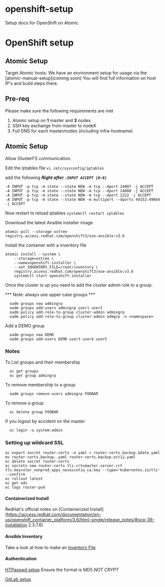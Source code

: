 # openshift-setup
Setup docs for OpenShift on Atomic

# OpenShift setup

## Atomic Setup
Target Atomic hosts. We have an environment setup for usage via the [atomic-manual-setup](coming soon)
You will find full information on host IP's and build steps there.

## Pre-req
Please make sure the following requirements are met

  1. Atomic setup on **1** master and **3** nodes
  2. SSH key exchange from master to nodeX
  3. Full DNS for each master/nodes (including infra-hostname)

## Atomic Setup
Allow GlusterFS communication.

Edit the iptables file
`vi /etc/sysconfig/iptables`

add the following ***Right after `:INPUT ACCEPT [0:0]`***
```
-A INPUT -p tcp -m state --state NEW -m tcp --dport 24007 -j ACCEPT
-A INPUT -p tcp -m state --state NEW -m tcp --dport 24008 -j ACCEPT
-A INPUT -p tcp -m state --state NEW -m tcp --dport 2222 -j ACCEPT
-A INPUT -p tcp -m state --state NEW -m multiport --dports 49152:49664 -j ACCEPT
```

Now restart to reload iptables
`systemctl restart iptables`

Download the latest Ansible installer image
```
atomic pull --storage ostree registry.access.redhat.com/openshift3/ose-ansible:v3.6
```

Install the container with a inventory file
```
atomic install --system \
    --storage=ostree \
    --name=openshift-installer \
    --set INVENTORY_FILE=/root/inventory \
    registry.access.redhat.com/openshift3/ose-ansible:v3.6
    systemctl start openshift-installer
```

Once the cluster is up you need to add the cluster admin role to a group.

*** Note: always use upper case groups ***

```
  oadm groups new admingrp
  oadm groups add-users admingrp user1 user2
  oadm policy add-role-to-group cluster-admin admingrp
  oadm policy add-role-to-group cluster-admin admgrp -n <namespace>
```

Add a DEMO group
```
  oadm groups new DEMO
  oadm groups add-users DEMO user3 user4 user5
```


### Notes
To List groups and their membership
```
  oc get groups
  oc get group admingrp
```

To remove membership to a group
```
  oadm groups remove-users admingrp FOOBAR
```

To remove a group
```
  oc delete group FOOBAR
```

If you logout by accident on the master
```
  oc login -u system:admin
```

### Setting up wildcard SSL

```
oc export secret router-certs -o yaml > router-certs.backup.$date.yaml
mv router-certs.backup..yaml router-certs.backup.oct12.yaml
oc delete secret router-certs
oc secrets new router-certs tls.crt=master.server.crt tls.key=star_nonprod_apps_novascotia_ca.key --type='kubernetes.io/tls' --confirm
oc rollout latest
oc get ods
oc logs router-pod
```

#### Containerized Install
RedHat's official notes on [Containerized Install](https://access.redhat.com/documentation/en-us/openshift_container_platform/3.6/html-single/release_notes/#ocp-36-installation
2.3.7.6)

#### Ansible Inventory
Take a look at how to make an [Inventory File](https://access.redhat.com/documentation/en-us/openshift_container_platform/3.6/html-single/installation_and_configuration/#adv-install-example-inventory-files)

#### Authentication
[HTPasswd setup](https://access.redhat.com/documentation/en-us/openshift_container_platform/3.6/html/installation_and_configuration/install-config-configuring-authentication#HTPasswdPasswordIdentityProvider)
Ensure the format is MD5 *NOT CRYPT*

[GitLab setup](https://access.redhat.com/documentation/en-us/openshift_container_platform/3.6/html/installation_and_configuration/install-config-configuring-authentication#GitLab)
